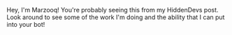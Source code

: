 Hey, I'm Marzooq! 
You're probably seeing this from my HiddenDevs post. Look around to see some of the work I'm doing and the ability that I can put into your bot!
